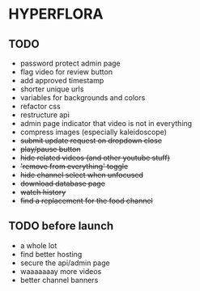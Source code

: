 # HYPERFLORA

## TODO
- password protect admin page
- flag video for review button
- add approved timestamp
- shorter unique urls
- variables for backgrounds and colors
- refactor css
- restructure api
- admin page indicator that video is not in everything
- compress images (especially kaleidoscope)
- ~~submit update request on dropdown close~~
- ~~play/pause button~~
- ~~hide related videos (and other youtube stuff)~~
- ~~'remove from everything' toggle~~
- ~~hide channel select when unfocused~~
- ~~download database page~~
- ~~watch history~~
- ~~find a replacement for the food channel~~


## TODO before launch
- a whole lot
- find better hosting
- secure the api/admin page
- waaaaaaay more videos
- better channel banners
